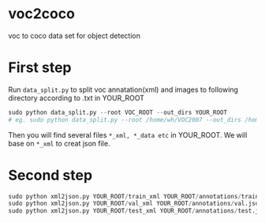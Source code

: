 # voc2coco
 voc to coco data set for object detection

# First step

Run `data_split.py` to split voc annatation(xml) and images to following directory according to .txt in YOUR_ROOT

```python
sudo python data_split.py --root VOC_ROOT --out_dirs YOUR_ROOT
# eg. sudo python data_split.py --root /home/wh/VOC2007 --out_dirs /home/wh/data
```

Then you will find several files `*_xml, *_data etc` in YOUR_ROOT. We will base on `*_xml` to creat json file. 

#  Second step
```python
sudo python xml2json.py YOUR_ROOT/train_xml YOUR_ROOT/annotations/train.json
sudo python xml2json.py YOUR_ROOT/val_xml YOUR_ROOT/annotations/val.json
sudo python xml2json.py YOUR_ROOT/test_xml YOUR_ROOT/annotations/test.json
```
